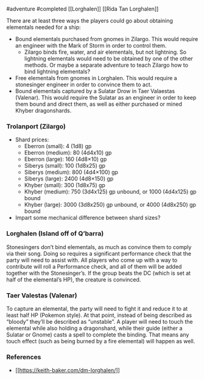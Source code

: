 #adventure #completed [[Lorghalen]] [[Rida Tan Lorghalen]]

There are at least three ways the players could go about obtaining elementals needed for a ship:

- Bound elementals purchased from gnomes in Zilargo. This would require an engineer with the Mark of Storm in order to control them.
    - Zilargo binds fire, water, and air elementals, but not lightning. So lightning elementals would need to be obtained by one of the other methods. Or maybe a separate adventure to teach Zilargo how to bind lightning elementals?
- Free elementals from gnomes in Lorghalen. This would require a stonesinger engineer in order to convince them to act.
- Bound elementals captured by a Sulatar Drow in Taer Valaestas (Valenar). This would require the Sulatar as an engineer in order to keep them bound and direct them, as well as either purchased or mined Khyber dragonshards.

### Trolanport (Zilargo)

- Shard prices:
    - Eberron (small): 4 (1d8) gp
    - Eberron (medium): 80 (4d4x10) gp
    - Eberron (large): 160 (4d8×10) gp
    - Siberys (small): 100 (1d8x25) gp
    - Siberys (medium): 800 (4d4×100) gp
    - Siberys (large): 2400 (4d8×150) gp
    - Khyber (small): 300 (1d8x75) gp
    - Khyber (medium): 750 (3d4x125) gp unbound, or 1000 (4d4x125) gp bound
    - Khyber (large): 3000 (3d8x250) gp unbound, or 4000 (4d8x250) gp bound
- Impart some mechanical difference between shard sizes?

### Lorghalen (Island off of Q’barra)

Stonesingers don’t bind elementals, as much as convince them to comply via their song. Doing so requires a significant performance check that the party will need to assist with. All players who come up with a way to contribute will roll a Performance check, and all of them will be added together with the Stonesinger’s. If the group beats the DC (which is set at half of the elemental’s HP), the creature is convinced.

### Taer Valestas (Valenar)

To capture an elemental, the party will need to fight it and reduce it to at least half HP (Pokemon style). At that point, instead of being described as “bloody” they’ll be described as “unstable”. A player will need to touch the elemental while also holding a dragonshard, while their guide (either a Sulatar or Gnome) casts a spell to complete the binding. That means any touch effect (such as being burned by a fire elemental) will happen as well.

### References

* [[https://keith-baker.com/dm-lorghalen/]]
